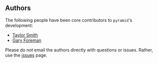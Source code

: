 ## Authors

The following people have been core contributors to `pyramid`'s development:

  * [Taylor Smith](https://github.com/tgsmith61591)
  * [Gary Foreman](https://github.com/garyForeman)

Please do not email the authors directly with questions or issues. Rather, use
the [issues](https://github.com/tgsmith61591/pyramid/issues) page.
